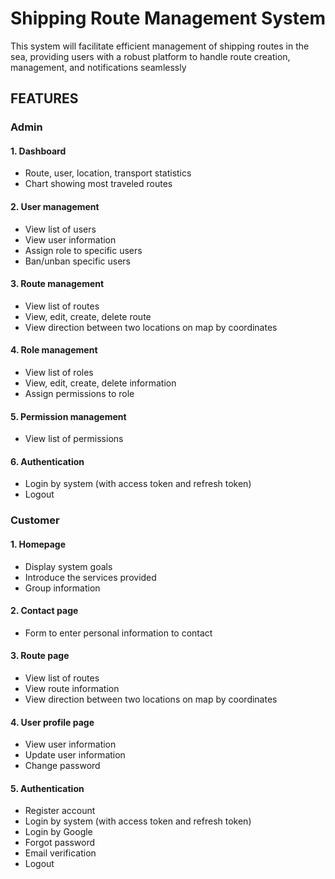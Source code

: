 # Shipping Route Management System
This system will facilitate efficient management of shipping routes in the sea, providing users with a robust platform to handle route creation, management, and notifications seamlessly

## FEATURES

### Admin
#### 1. Dashboard
- Route, user, location, transport statistics
- Chart showing most traveled routes
#### 2. User management
- View list of users
- View user information
- Assign role to specific users
- Ban/unban specific users
#### 3. Route management
- View list of routes
- View, edit, create, delete route
- View direction between two locations on map by coordinates
#### 4. Role management
- View list of roles
- View, edit, create, delete information
- Assign permissions to role
#### 5. Permission management
- View list of permissions
#### 6. Authentication
- Login by system (with access token and refresh token)
- Logout
  
### Customer
#### 1. Homepage
- Display system goals
- Introduce the services provided
- Group information
#### 2. Contact page
- Form to enter personal information to contact
#### 3. Route page
- View list of routes
- View route information
- View direction between two locations on map by coordinates
#### 4. User profile page
- View user information
- Update user information
- Change password
#### 5. Authentication
- Register account
- Login by system (with access token and refresh token)
- Login by Google
- Forgot password
- Email verification
- Logout
